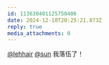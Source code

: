 ```yaml
---
id: 113630401125750406
date: 2024-12-10T20:25:21.873Z
reply: true
media_attachments: 0
---
```


[@lehhair](https://misskey.lehhair.net/@lehhair) [@sun](https://jiong.us/@sun) 我落伍了！


